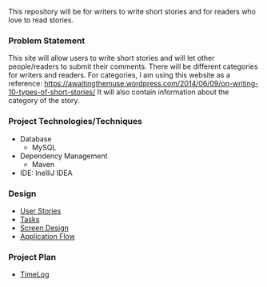 This repository will be for writers to write short stories and for readers who love to read stories.

### Problem Statement
This site will allow users to write short stories and will let other people/readers to submit their comments.
There will be different categories for writers and readers. For categories, I am using this website as a reference: https://awaitingthemuse.wordpress.com/2014/06/09/on-writing-10-types-of-short-stories/
It will also contain information about the category of the story.

### Project Technologies/Techniques
* Database
    * MySQL
* Dependency Management
   * Maven
* IDE: InelliJ IDEA

### Design
* [User Stories](DesignDocuments%2Fwireframes%2FuserStories.md)
* [Tasks](DesignDocuments%2Fwireframes%2Ftasks.md)
* [Screen Design](DesignDocuments%2Fwireframes%2FScreens.md)
* [Application Flow](DesignDocuments%2Fwireframes%2FapplicationFlow.md)

### Project Plan
* [TimeLog](TimeLog.md)

